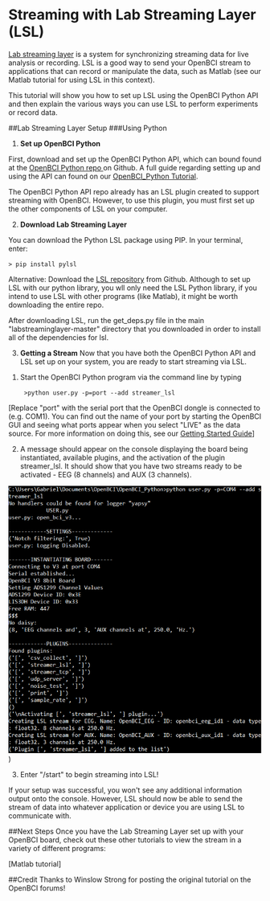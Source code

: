 # Streaming with Lab Streaming Layer (LSL)

[Lab streaming layer](https://github.com/sccn/labstreaminglayer)  is a system for synchronizing streaming data for live analysis or recording. LSL is a good way to send your OpenBCI stream to applications that can record or manipulate the data, such as Matlab (see our Matlab tutorial for using LSL in this context).

This tutorial will show you how to set up LSL using the OpenBCI Python API and then explain the various ways you can use LSL to perform experiments or record data.

##Lab Streaming Layer Setup
###Using Python
1) **Set up OpenBCI Python**

First, download and set up the OpenBCI Python API, which can bound found at the [OpenBCI Python repo ](https://github.com/OpenBCI/OpenBCI_Python) on Github. A full guide regarding setting up and using the API can found on our [OpenBCI_Python Tutorial](http://docs.openbci.com/software/05-OpenBCI_Python).

The OpenBCI Python API repo already has an LSL plugin created to support streaming with OpenBCI. However, to use this plugin, you must first set up the other components of LSL on your computer.

2) **Download Lab Streaming Layer**

You can download the Python LSL package using PIP. In your terminal, enter:

	> pip install pylsl

Alternative:
Download the [LSL repository](https://github.com/sccn/labstreaminglayer) from Github. Although to set up LSL with our python library, you wll only need the LSL Python library, if you intend to use LSL with other programs (like Matlab), it might be worth downloading the entire repo.

After downloading LSL, run the get_deps.py file in the main "labstreaminglayer-master" directory that you downloaded in order to install all of the dependencies for lsl.

3) **Getting a Stream**
Now that you have both the OpenBCI Python API and LSL set up on your system, you are ready to start streaming via LSL.

1. Start the OpenBCI Python program via the command line by typing

		>python user.py -p=port --add streamer_lsl
[Replace "port" with the serial port that the OpenBCI dongle is connected to (e.g. COM1). You can find out the name of your port by starting the OpenBCI GUI and seeing what ports appear when you select "LIVE" as the data source. For more information on doing this, see our [Getting Started Guide](http://docs.openbci.com/tutorials/01-GettingStarted)]

2. A message should appear on the console displaying the board being instantiated, available plugins, and the activation of the plugin streamer_lsl. It should show that you have two streams ready to be activated - EEG (8 channels) and AUX (3 channels).

![streamer_lsl on console](../assets/Matlab/lsl_streamer.png)
) 

3. Enter "/start" to begin streaming into LSL!

If your setup was successful, you won't see any additional information output onto the console. However, LSL should now be able to send the stream of data into whatever application or device you are using LSL to communicate with.
 

##Next Steps
Once you have the Lab Streaming Layer set up with your OpenBCI board, check out these other tutorials to view the stream in a variety of different programs:

[Matlab tutorial]

##Credit
Thanks to Winslow Strong for posting the original tutorial on the OpenBCI forums!